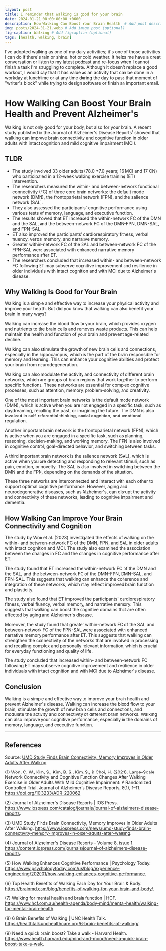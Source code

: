 ```yaml
---
layout: post
title: I reminder that walking is good for your brain
date: 2024-01-21 08:00:00:00 +0600
description: How Walking Can Boost Your Brain Health  # Add post description (optional)
img: posts/2024-01-21.webp # Add image post (optional)
fig-caption: Walking # Add figcaption (optional)
tags: [health, walking, brain]
---
```


I've adopted walking as one of my daily activities; it's one of those activities I can do if there's rain or shine, hot or cold weather. It helps me have a great conversation or listen to my latest podcast and re-focus when I cannot finish a task I'm struggling to complete. 
Although it doesn't replace a good workout, I would say that it has value as an activity that can be done in a workday at lunchtime or at any time during the day to pass that moment of "writer's block" while trying to design software or finish an important email.

# How Walking Can Boost Your Brain Health and Prevent Alzheimer's

Walking is not only good for your body, but also for your brain. A recent study published in the Journal of Alzheimer's Disease Reports¹ showed that walking can improve brain connectivity and cognitive function in older adults with intact cognition and mild cognitive impairment (MCI).

## TLDR

- The study involved 33 older adults (78.0 ±7.0 years; 16 MCI and 17 CN) who participated in a 12-week walking exercise training (ET) intervention.
- The researchers measured the within- and between-network functional connectivity (FC) of three core brain networks: the default mode network (DMN), the frontoparietal network (FPN), and the salience network (SAL).
- They also assessed the participants' cognitive performance using various tests of memory, language, and executive function.
- The results showed that ET increased the within-network FC of the DMN and the SAL, and the between-network FC of the DMN-FPN, DMN-SAL, and FPN-SAL.
- ET also improved the participants' cardiorespiratory fitness, verbal fluency, verbal memory, and narrative memory.
- Greater within-network FC of the SAL and between-network FC of the FPN-SAL were associated with enhanced narrative memory performance after ET.
- The researchers concluded that increased within- and between-network FC following ET may subserve cognitive improvement and resilience in older individuals with intact cognition and with MCI due to Alzheimer's disease.

## Why Walking Is Good for Your Brain

Walking is a simple and effective way to increase your physical activity and improve your health. But did you know that walking can also benefit your brain in many ways?

Walking can increase the blood flow to your brain, which provides oxygen and nutrients to the brain cells and removes waste products. This can help maintain the health and function of your brain and prevent age-related decline.

Walking can also stimulate the growth of new brain cells and connections, especially in the hippocampus, which is the part of the brain responsible for memory and learning. This can enhance your cognitive abilities and protect your brain from neurodegeneration.

Walking can also modulate the activity and connectivity of different brain networks, which are groups of brain regions that work together to perform specific functions. These networks are essential for complex cognitive processes, such as attention, memory, problem-solving, and creativity.

One of the most important brain networks is the default mode network (DMN), which is active when you are not engaged in a specific task, such as daydreaming, recalling the past, or imagining the future. The DMN is also involved in self-referential thinking, social cognition, and emotional regulation.

Another important brain network is the frontoparietal network (FPN), which is active when you are engaged in a specific task, such as planning, reasoning, decision-making, and working memory. The FPN is also involved in cognitive control, goal-directed behavior, and switching between tasks.

A third important brain network is the salience network (SAL), which is active when you are detecting and responding to relevant stimuli, such as pain, emotion, or novelty. The SAL is also involved in switching between the DMN and the FPN, depending on the demands of the situation.

These three networks are interconnected and interact with each other to support optimal cognitive performance. However, aging and neurodegenerative diseases, such as Alzheimer's, can disrupt the activity and connectivity of these networks, leading to cognitive impairment and dementia.

## How Walking Can Improve Your Brain Connectivity and Cognition

The study by Won et al. (2023) investigated the effects of walking on the within- and between-network FC of the DMN, FPN, and SAL in older adults with intact cognition and MCI. The study also examined the association between the changes in FC and the changes in cognitive performance after ET.

The study found that ET increased the within-network FC of the DMN and the SAL, and the between-network FC of the DMN-FPN, DMN-SAL, and FPN-SAL. This suggests that walking can enhance the coherence and integration of these networks, which may reflect improved brain function and plasticity.

The study also found that ET improved the participants' cardiorespiratory fitness, verbal fluency, verbal memory, and narrative memory. This suggests that walking can boost the cognitive domains that are often affected by aging and Alzheimer's disease.

Moreover, the study found that greater within-network FC of the SAL and between-network FC of the FPN-SAL were associated with enhanced narrative memory performance after ET. This suggests that walking can strengthen the connectivity of the networks that are involved in processing and recalling complex and personally relevant information, which is crucial for everyday functioning and quality of life.

The study concluded that increased within- and between-network FC following ET may subserve cognitive improvement and resilience in older individuals with intact cognition and with MCI due to Alzheimer's disease.

## Conclusion

Walking is a simple and effective way to improve your brain health and prevent Alzheimer's disease. Walking can increase the blood flow to your brain, stimulate the growth of new brain cells and connections, and modulate the activity and connectivity of different brain networks. Walking can also improve your cognitive performance, especially in the domains of memory, language, and executive function.

---

## References

Source: [UMD Study Finds Brain Connectivity, Memory Improves in Older Adults After Walking](https://www.iospress.com/news/umd-study-finds-brain-connectivity-memory-improves-in-older-adults-after-walking)

(1) Won, C. W., Kim, S., Kim, B. S., Kim, S., & Choi, H. (2023). Large-Scale Network Connectivity and Cognitive Function Changes After Walking Exercise in Older Adults With Mild Cognitive Impairment: A Randomized Controlled Trial. Journal of Alzheimer's Disease Reports, 8(1), 1–11. https://doi.org/10.3233/ADR-220062

(2) Journal of Alzheimer's Disease Reports | IOS Press. https://www.iospress.com/catalog/journals/journal-of-alzheimers-disease-reports.

(3) UMD Study Finds Brain Connectivity, Memory Improves in Older Adults After Walking. https://www.iospress.com/news/umd-study-finds-brain-connectivity-memory-improves-in-older-adults-after-walking.

(4) Journal of Alzheimer's Disease Reports - Volume 8, issue 1. https://content.iospress.com/journals/journal-of-alzheimers-disease-reports.

(5) How Walking Enhances Cognitive Performance | Psychology Today. https://www.psychologytoday.com/us/blog/experience-engineering/202001/how-walking-enhances-cognitive-performance.

(6) Top Health Benefits of Walking Each Day for Your Brain & Body. https://brainmd.com/blog/benefits-of-walking-for-your-brain-and-body/.

(7) Walking for mental health and brain function | HCF. https://www.hcf.com.au/health-agenda/body-mind/mental-health/walking-for-mental-brain-health.

(8) 6 Brain Benefits of Walking | UNC Health Talk. https://healthtalk.unchealthcare.org/6-brain-benefits-of-walking/.

(9) Need a quick brain boost? Take a walk - Harvard Health. https://www.health.harvard.edu/mind-and-mood/need-a-quick-brain-boost-take-a-walk.